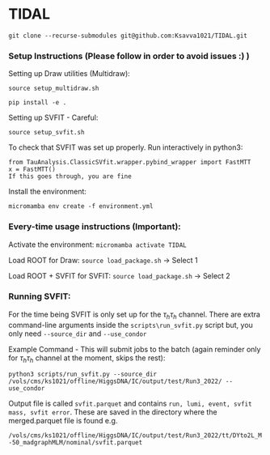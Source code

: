 # TIDAL

```
git clone --recurse-submodules git@github.com:Ksavva1021/TIDAL.git
```


### Setup Instructions (Please follow in order to avoid issues :) )

Setting up Draw utilities (Multidraw):

`source setup_multidraw.sh`

`pip install -e .`

Setting up SVFIT - Careful:

`source setup_svfit.sh`

To check that SVFIT was set up properly. Run interactively in python3:

```
from TauAnalysis.ClassicSVfit.wrapper.pybind_wrapper import FastMTT
x = FastMTT()
If this goes through, you are fine
```

Install the environment:

`micromamba env create -f environment.yml`

### Every-time usage instructions (Important):

Activate the environment: `micromamba activate TIDAL`

Load ROOT for Draw: `source load_package.sh` $\rightarrow$ Select 1

Load ROOT + SVFIT for SVFIT: `source load_package.sh` $\rightarrow$ Select 2

### Running SVFIT:
For the time being SVFIT is only set up for the $\tau_h \tau_h$ channel. There are extra command-line arguments inside the `scripts\run_svfit.py` script but, you only need `--source_dir` and `--use_condor` 

Example Command - This will submit jobs to the batch (again reminder only for $\tau_h \tau_h$ channel at the moment, skips the rest): 
```
python3 scripts/run_svfit.py --source_dir /vols/cms/ks1021/offline/HiggsDNA/IC/output/test/Run3_2022/ --use_condor
```

Output file is called `svfit.parquet` and contains `run, lumi, event, svfit mass, svfit error`. These are saved in the directory where the merged.parquet file is found e.g. 

```/vols/cms/ks1021/offline/HiggsDNA/IC/output/test/Run3_2022/tt/DYto2L_M-50_madgraphMLM/nominal/svfit.parquet```








